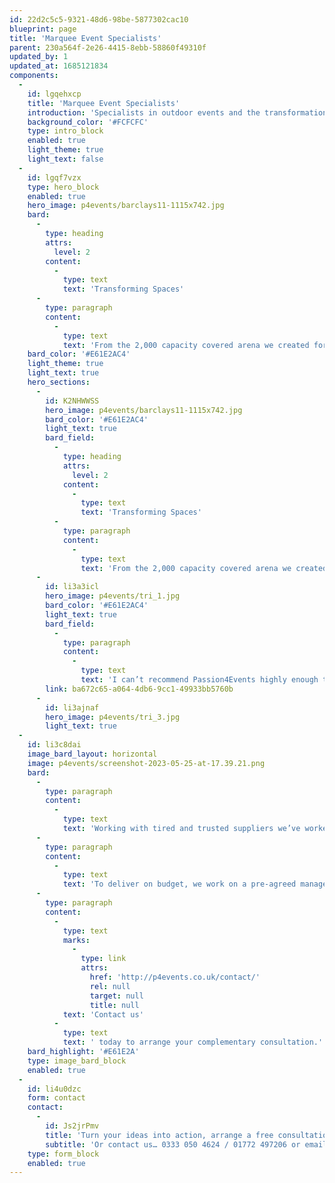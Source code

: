 ```yaml
---
id: 22d2c5c5-9321-48d6-98be-5877302cac10
blueprint: page
title: 'Marquee Event Specialists'
parent: 230a564f-2e26-4415-8ebb-58860f49310f
updated_by: 1
updated_at: 1685121834
components:
  -
    id: lgqehxcp
    title: 'Marquee Event Specialists'
    introduction: 'Specialists in outdoor events and the transformation of empty spaces, our team’s technical knowledge and experience will guide you through the planning and preparation stress free. Although it may seem like a mammoth task from the outset, marquees, exhibition halls and empty warehouse spaces are the only venues where you can chose every detail of your event and make it truly personal to you and your brand.'
    background_color: '#FCFCFC'
    type: intro_block
    enabled: true
    light_theme: true
    light_text: false
  -
    id: lgqf7vzx
    type: hero_block
    enabled: true
    hero_image: p4events/barclays11-1115x742.jpg
    bard:
      -
        type: heading
        attrs:
          level: 2
        content:
          -
            type: text
            text: 'Transforming Spaces'
      -
        type: paragraph
        content:
          -
            type: text
            text: 'From the 2,000 capacity covered arena we created for Barclay Banks 325 Anniversary Celebration, to a 6,500 square foot empty warehouse we transformed in to the ultimate gala dinner space for Trilanco’s Grand Opening, our service can cater for all requirements.'
    bard_color: '#E61E2AC4'
    light_theme: true
    light_text: true
    hero_sections:
      -
        id: K2NHWWSS
        hero_image: p4events/barclays11-1115x742.jpg
        bard_color: '#E61E2AC4'
        light_text: true
        bard_field:
          -
            type: heading
            attrs:
              level: 2
            content:
              -
                type: text
                text: 'Transforming Spaces'
          -
            type: paragraph
            content:
              -
                type: text
                text: 'From the 2,000 capacity covered arena we created for Barclay Banks 325 Anniversary Celebration, to a 6,500 square foot empty warehouse we transformed in to the ultimate gala dinner space for Trilanco’s Grand Opening, our service can cater for all requirements.'
      -
        id: li3a3icl
        hero_image: p4events/tri_1.jpg
        bard_color: '#E61E2AC4'
        light_text: true
        bard_field:
          -
            type: paragraph
            content:
              -
                type: text
                text: 'I can’t recommend Passion4Events highly enough to anyone wanting to throw a party to remember” Lisa Balmer | Trilanco'
        link: ba672c65-a064-4db6-9cc1-49933bb5760b
      -
        id: li3ajnaf
        hero_image: p4events/tri_3.jpg
        light_text: true
  -
    id: li3c8dai
    image_bard_layout: horizontal
    image: p4events/screenshot-2023-05-25-at-17.39.21.png
    bard:
      -
        type: paragraph
        content:
          -
            type: text
            text: 'Working with tired and trusted suppliers we’ve worked with for many years allows us to guarantee the quality of every aspect of your event and ensure its delivered at the most cost effective price.'
      -
        type: paragraph
        content:
          -
            type: text
            text: 'To deliver on budget, we work on a pre-agreed management fee, not a percentage of your budget. We also have furniture, bars and staffing all in-house which we can offer at discounted rates and work with individuals not agencies for any aspects of your event we are unable to provide in-house.'
      -
        type: paragraph
        content:
          -
            type: text
            marks:
              -
                type: link
                attrs:
                  href: 'http://p4events.co.uk/contact/'
                  rel: null
                  target: null
                  title: null
            text: 'Contact us'
          -
            type: text
            text: ' today to arrange your complementary consultation.'
    bard_highlight: '#E61E2A'
    type: image_bard_block
    enabled: true
  -
    id: li4u0dzc
    form: contact
    contact:
      -
        id: Js2jrPmv
        title: 'Turn your ideas into action, arrange a free consultation'
        subtitle: 'Or contact us… 0333 050 4624 / 01772 497206 or email us: info@p4events.co.uk'
    type: form_block
    enabled: true
---
```

